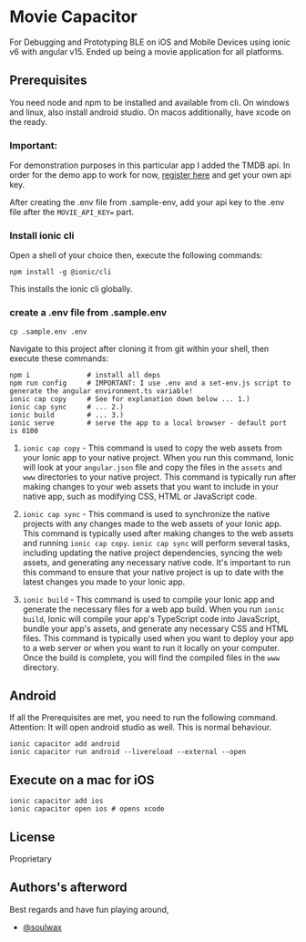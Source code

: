 
# Movie Capacitor

For Debugging and Prototyping BLE on iOS and Mobile Devices using ionic v6 with angular v15.
Ended up being a movie application for all platforms.

## Prerequisites

You need node and npm to be installed and available from cli. On windows and linux, also install android studio.
On macos additionally, have xcode on the ready.


### Important:

For demonstration purposes in this particular app I added the TMDB api.
In order for the demo app to work for now, [register here](https://www.themoviedb.org/signup) and get your own api key.

After creating the .env file from .sample-env, add your api key to the .env file after the `MOVIE_API_KEY=` part.

### Install ionic cli

Open a shell of your choice then, execute the following commands:

```shell
npm install -g @ionic/cli
```

This installs the ionic cli globally.

### create a .env file from .sample.env

```shell
cp .sample.env .env
```


Navigate to this project after cloning it from git within your shell, then execute these commands:


```shell
npm i              # install all deps
npm run config     # IMPORTANT: I use .env and a set-env.js script to generate the angular environment.ts variable!
ionic cap copy     # See for explanation down below ... 1.)
ionic cap sync     # ... 2.)
ionic build        # ... 3.)
ionic serve        # serve the app to a local browser - default port is 8100
```

1. `ionic cap copy` - This command is used to copy the web assets from your Ionic app to your native project. When you run this command, Ionic will look at your `angular.json` file and copy the files in the `assets` and `www` directories to your native project. This command is typically run after making changes to your web assets that you want to include in your native app, such as modifying CSS, HTML or JavaScript code.

2. `ionic cap sync` - This command is used to synchronize the native projects with any changes made to the web assets of your Ionic app. This command is typically used after making changes to the web assets and running `ionic cap copy`. `ionic cap sync` will perform several tasks, including updating the native project dependencies, syncing the web assets, and generating any necessary native code. It's important to run this command to ensure that your native project is up to date with the latest changes you made to your Ionic app.

3. `ionic build` - This command is used to compile your Ionic app and generate the necessary files for a web app build. When you run `ionic build`, Ionic will compile your app's TypeScript code into JavaScript, bundle your app's assets, and generate any necessary CSS and HTML files. This command is typically used when you want to deploy your app to a web server or when you want to run it locally on your computer. Once the build is complete, you will find the compiled files in the `www` directory.

## Android
If all the Prerequisites are met, you need to run the following command. Attention: It will open android studio as well. This is normal behaviour.

```shell
ionic capacitor add android
ionic capacitor run android --livereload --external --open
```

## Execute on a mac for iOS

```shell
ionic capacitor add ios
ionic capacitor open ios # opens xcode
```

## License

Proprietary



## Authors's afterword

Best regards and have fun playing around,
- [@soulwax](https://www.github.com/soulwax)

